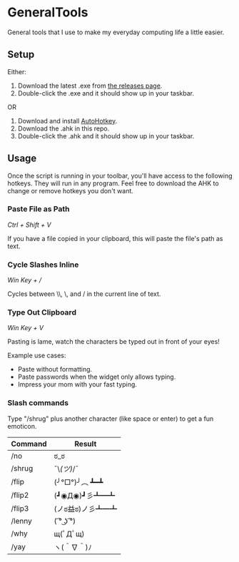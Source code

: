 # GeneralTools
General tools that I use to make my everyday computing life a little easier.

## Setup
Either:
1. Download the latest .exe from [the releases page](https://github.com/Devination/GeneralTools/releases).
2. Double-click the .exe and it should show up in your taskbar.

OR

1. Download and install [AutoHotkey](https://www.autohotkey.com/).
2. Download the .ahk in this repo.
3. Double-click the .ahk and it should show up in your taskbar.

## Usage
Once the script is running in your toolbar, you'll have access to the following hotkeys. They will run in any program. Feel free to download the AHK to change or remove hotkeys you don't want.

### Paste File as Path
_Ctrl + Shift + V_

If you have a file copied in your clipboard, this will paste the file's path as text.

### Cycle Slashes Inline
_Win Key + /_

Cycles between \\\\, \\, and / in the current line of text.

### Type Out Clipboard
_Win Key + V_

Pasting is lame, watch the characters be typed out in front of your eyes!

Example use cases:
* Paste without formatting.
* Paste passwords when the widget only allows typing.
* Impress your mom with your fast typing.

### Slash commands
Type "/shrug" plus another character (like space or enter) to get a fun emoticon.

| Command | Result          |
|---------|-----------------|
| /no     | ಠ_ಠ             |
| /shrug  | ¯\\_(ツ)_/¯      |
| /flip   | (╯°□°)╯︵ ┻━┻   |
| /flip2  | (┛◉Д◉)┛彡┻━┻    |
| /flip3  | (ノಠ益ಠ)ノ彡┻━┻ |
| /lenny  | ( ͡° ͜ʖ ͡°)        |
| /why    | щ(ﾟДﾟщ)         |
| /yay    | ヽ(＾∇＾)ﾉ      |
